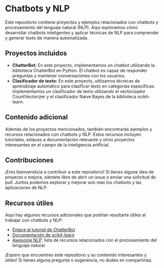 <!DOCTYPE html>
<html>
<head>

</head>
<body>

<h1>Chatbots y NLP</h1>

<p>Este repositorio contiene proyectos y ejemplos relacionados con chatbots y procesamiento del lenguaje natural (NLP). Aquí exploramos cómo desarrollar chatbots inteligentes y aplicar técnicas de NLP para comprender y generar texto de manera automatizada.</p>

<h2>Proyectos incluidos</h2>

<ul>
  <li><strong>ChatterBot:</strong> En este proyecto, implementamos un chatbot utilizando la biblioteca ChatterBot en Python. El chatbot es capaz de responder preguntas y mantener conversaciones con los usuarios.</li>
  <li><strong>Clasificador de texto:</strong> En este proyecto, utilizamos técnicas de aprendizaje automático para clasificar texto en categorías específicas. Implementamos un clasificador de texto utilizando el vectorizador CountVectorizer y el clasificador Naive Bayes de la biblioteca scikit-learn.</li>
</ul>

<h2>Contenido adicional</h2>

<p>Además de los proyectos mencionados, también encontrarás ejemplos y recursos relacionados con chatbots y NLP. Estos recursos incluyen tutoriales, enlaces a documentación relevante y otros proyectos interesantes en el campo de la inteligencia artificial.</p>

<h2>Contribuciones</h2>

<p>¡Eres bienvenido/a a contribuir a este repositorio! Si tienes alguna idea de proyecto o mejora, siéntete libre de abrir un issue o enviar una solicitud de pull. Juntos podemos explorar y mejorar aún más los chatbots y las aplicaciones de NLP.</p>

<h2>Recursos útiles</h2>

<p>Aquí hay algunos recursos adicionales que podrían resultarte útiles al trabajar con chatbots y NLP:</p>

<ul>
  <li><a href="https://example.com/tutorial-chatterbot">Enlace al tutorial de ChatterBot</a></li>
  <li><a href="https://scikit-learn.org/">Documentación de scikit-learn</a></li>
  <li><a href="https://awesome-nlp.com/">Awesome NLP</a>: lista de recursos relacionados con el procesamiento del lenguaje natural</li>
</ul>

<p>¡Espero que encuentres este repositorio y su contenido interesantes y útiles! Si tienes alguna pregunta o sugerencia, no dudes en compartirlas.</p>

</body>
</html>
